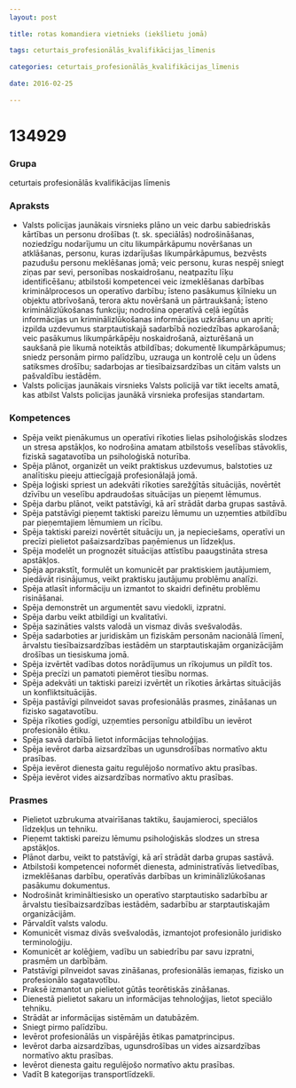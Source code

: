 ```yaml
---
layout: post
    
title: rotas komandiera vietnieks (iekšlietu jomā)
    
tags: ceturtais_profesionālās_kvalifikācijas_līmenis
    
categories: ceturtais_profesionālās_kvalifikācijas_līmenis
    
date: 2016-02-25
    
---
```

# 134929

### Grupa
ceturtais profesionālās kvalifikācijas līmenis

### Apraksts

* Valsts policijas jaunākais virsnieks plāno un veic darbu sabiedriskās kārtības un personu drošības (t. sk. speciālās) nodrošināšanas, noziedzīgu nodarījumu un citu likumpārkāpumu novēršanas un atklāšanas, personu, kuras izdarījušas likumpārkāpumus, bezvēsts pazudušu personu meklēšanas jomā; veic personu, kuras nespēj sniegt ziņas par sevi, personības noskaidrošanu, neatpazītu līķu identificēšanu; atbilstoši kompetencei veic izmeklēšanas darbības kriminālprocesos un operatīvo darbību; īsteno pasākumus ķīlnieku un objektu atbrīvošanā, terora aktu novēršanā un pārtraukšanā; īsteno kriminālizlūkošanas funkciju; nodrošina operatīvā ceļā iegūtās informācijas un kriminālizlūkošanas informācijas uzkrāšanu un apriti; izpilda uzdevumus starptautiskajā sadarbībā noziedzības apkarošanā; veic pasākumus likumpārkāpēju noskaidrošanā, aizturēšanā un saukšanā pie likumā noteiktās atbildības; dokumentē likumpārkāpumus; sniedz personām pirmo palīdzību, uzrauga un kontrolē ceļu un ūdens satiksmes drošību; sadarbojas ar tiesībaizsardzības un citām valsts un pašvaldību iestādēm.
* Valsts policijas jaunākais virsnieks Valsts policijā var tikt iecelts amatā, kas atbilst Valsts policijas jaunākā virsnieka profesijas standartam.

### Kompetences

* Spēja veikt pienākumus un operatīvi rīkoties lielas psiholoģiskās slodzes un stresa apstākļos, ko nodrošina amatam atbilstošs veselības stāvoklis, fiziskā sagatavotība un psiholoģiskā noturība.
* Spēja plānot, organizēt un veikt praktiskus uzdevumus, balstoties uz analītisku pieeju attiecīgajā profesionālajā jomā.
* Spēja loģiski spriest un adekvāti rīkoties sarežģītās situācijās, novērtēt dzīvību un veselību apdraudošas situācijas un pieņemt lēmumus.
* Spēja darbu plānot, veikt patstāvīgi, kā arī strādāt darba grupas sastāvā.
* Spēja patstāvīgi pieņemt taktiski pareizu lēmumu un uzņemties atbildību par pieņemtajiem lēmumiem un rīcību.
* Spēja taktiski pareizi novērtēt situāciju un, ja nepieciešams, operatīvi un precīzi pielietot pašaizsardzības paņēmienus un līdzekļus.
* Spēja modelēt un prognozēt situācijas attīstību paaugstināta stresa apstākļos.
* Spēja aprakstīt, formulēt un komunicēt par praktiskiem jautājumiem, piedāvāt risinājumus, veikt praktisku jautājumu problēmu analīzi.
* Spēja atlasīt informāciju un izmantot to skaidri definētu problēmu risināšanai.
* Spēja demonstrēt un argumentēt savu viedokli, izpratni.
* Spēja darbu veikt atbildīgi un kvalitatīvi.
* Spēja sazināties valsts valodā un vismaz divās svešvalodās.
* Spēja sadarboties ar juridiskām un fiziskām personām nacionālā līmenī, ārvalstu tiesībaizsardzības iestādēm un starptautiskajām organizācijām drošības un tiesiskuma jomā.
* Spēja izvērtēt vadības dotos norādījumus un rīkojumus un pildīt tos.
* Spēja precīzi un pamatoti piemērot tiesību normas.
* Spēja adekvāti un taktiski pareizi izvērtēt un rīkoties ārkārtas situācijās un konfliktsituācijās.
* Spēja pastāvīgi pilnveidot savas profesionālās prasmes, zināšanas un fizisko sagatavotību.
* Spēja rīkoties godīgi, uzņemties personīgu atbildību un ievērot profesionālo ētiku.
* Spēja savā darbībā lietot informācijas tehnoloģijas.
* Spēja ievērot darba aizsardzības un ugunsdrošības normatīvo aktu prasības.
* Spēja ievērot dienesta gaitu regulējošo normatīvo aktu prasības.
* Spēja ievērot vides aizsardzības normatīvo aktu prasības.

### Prasmes 
* Pielietot uzbrukuma atvairīšanas taktiku, šaujamieroci, speciālos līdzekļus un tehniku.
* Pieņemt taktiski pareizu lēmumu psiholoģiskās slodzes un stresa apstākļos.
* Plānot darbu, veikt to patstāvīgi, kā arī strādāt darba grupas sastāvā.
* Atbilstoši kompetencei noformēt dienesta, administratīvās lietvedības, izmeklēšanas darbību, operatīvās darbības un kriminālizlūkošanas pasākumu dokumentus.
* Nodrošināt krimināltiesisko un operatīvo starptautisko sadarbību ar ārvalstu tiesībaizsardzības iestādēm, sadarbību ar starptautiskajām organizācijām.
* Pārvaldīt valsts valodu.
* Komunicēt vismaz divās svešvalodās, izmantojot profesionālo juridisko terminoloģiju.
* Komunicēt ar kolēģiem, vadību un sabiedrību par savu izpratni, prasmēm un darbībām.
* Patstāvīgi pilnveidot savas zināšanas, profesionālās iemaņas, fizisko un profesionālo sagatavotību.
* Praksē izmantot un pielietot gūtās teorētiskās zināšanas.
* Dienestā pielietot sakaru un informācijas tehnoloģijas, lietot speciālo tehniku.
* Strādāt ar informācijas sistēmām un datubāzēm.
* Sniegt pirmo palīdzību.
* Ievērot profesionālās un vispārējās ētikas pamatprincipus.
* Ievērot darba aizsardzības, ugunsdrošības un vides aizsardzības normatīvo aktu prasības.
* Ievērot dienesta gaitu regulējošo normatīvo aktu prasības.
* Vadīt B kategorijas transportlīdzekli.
